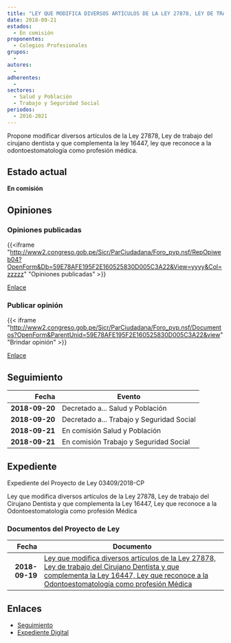 ```yaml
---
title: "LEY QUE MODIFICA DIVERSOS ARTÍCULOS DE LA LEY 27878, LEY DE TRABAJO DEL CIRUJANO DENTISTA Y QUE COMPLEMENTA LA LEY 16447, LEY QUE RECONOCE A LA ODONTOESTOMATOLOGÍA COMO PROFESIÓN MÉDICA"
date: 2018-09-21
estados: 
  - En comisión
proponentes: 
  - Colegios Profesionales
grupos: 
  - 
autores: 
  - 
adherentes: 
  - 
sectores: 
  - Salud y Población
  - Trabajo y Seguridad Social
periodos: 
  - 2016-2021
---
```


Propone modificar diversos artículos de la Ley 27878, Ley de trabajo del cirujano dentista y que complementa la ley 16447, ley que reconoce a la odontoestomatología como profesión médica.


## Estado actual

**En comisión**

## Opiniones

### Opiniones publicadas

{{<iframe "http://www2.congreso.gob.pe/Sicr/ParCiudadana/Foro_pvp.nsf/RepOpiweb04?OpenForm&Db=59E78AFE195F2E160525830D005C3A22&View=yyyy&Col=zzzzz" "Opiniones publicadas" >}}

[Enlace](http://www2.congreso.gob.pe/Sicr/ParCiudadana/Foro_pvp.nsf/RepOpiweb04?OpenForm&Db=59E78AFE195F2E160525830D005C3A22&View=yyyy&Col=zzzzz)
### Publicar opinión

{{< iframe "http://www2.congreso.gob.pe/Sicr/ParCiudadana/Foro_pvp.nsf/Documentos?OpenForm&ParentUnid=59E78AFE195F2E160525830D005C3A22&view" "Brindar opinión" >}}

[Enlace](http://www2.congreso.gob.pe/Sicr/ParCiudadana/Foro_pvp.nsf/Documentos?OpenForm&ParentUnid=59E78AFE195F2E160525830D005C3A22&view)

## Seguimiento

| Fecha | Evento |
|------:|--------|
| **2018-09-20** | Decretado a... Salud y Población|
| **2018-09-20** | Decretado a... Trabajo y Seguridad Social|
| **2018-09-21** | En comisión Salud y Población|
| **2018-09-21** | En comisión Trabajo y Seguridad Social|


## Expediente

Expediente del Proyecto de Ley 03409/2018-CP

Ley que modifica diversos artículos de la Ley 27878, Ley de trabajo del Cirujano Dentista y que complementa la Ley 16447, Ley que reconoce a la Odontoestomatología como profesión Médica


### Documentos del Proyecto de Ley

| Fecha | Documento |
|------:|--------|
| **2018-09-19** | [Ley que modifica diversos artículos de la Ley 27878, Ley de trabajo del Cirujano Dentista y que complementa la Ley 16447, Ley que reconoce a la Odontoestomatología como profesión Médica](http://www.leyes.congreso.gob.pe/Documentos/2016_2021/Proyectos_de_Ley_y_de_Resoluciones_Legislativas/PL0340920180919..pdf) |

## Enlaces 

- [Seguimiento](http://www2.congreso.gob.pe/Sicr/TraDocEstProc/CLProLey2016.nsf/f7fff46988ca05b1052578e100829cc7/8b67f8a69aa2c02f0525830d00595c45?OpenDocument)
- [Expediente Digital](http://www2.congreso.gob.pe/Sicr/TraDocEstProc/CLProLey2016.nsf/f7fff46988ca05b1052578e100829cc7/8b67f8a69aa2c02f0525830d00595c45?OpenDocument&Click=05257FB7005EB655.eb71d0cf91d8294e05256cdf006b5706/$Body/0.1C6C)
